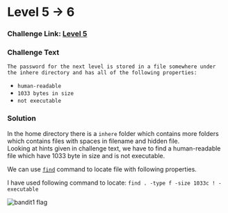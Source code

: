 # Level 5 -> 6

### Challenge Link: [Level 5](http://overthewire.org/wargames/bandit/bandit5.html)

### Challenge Text

```The password for the next level is stored in a file somewhere under the inhere directory and has all of the following properties:```

- ```human-readable```
- ```1033 bytes in size```
- ```not executable```

### Solution
In the home directory there is a `inhere` folder which contains more folders which contains files with spaces in filename and hidden file.<br>
Looking at hints given in challenge text, we have to find a human-readable file which have 1033 byte in size and is not executable.

We can use [`find`](https://man7.org/linux/man-pages/man1/find.1.html) command to locate file with following properties.

I have used following command to locate:
```find . -type f -size 1033c ! -executable```

![bandit1 flag](media/bandit5_flag.png)